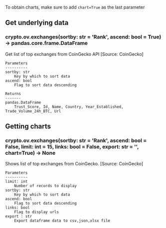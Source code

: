 To obtain charts, make sure to add `chart=True` as the last parameter

## Get underlying data 
### crypto.ov.exchanges(sortby: str = 'Rank', ascend: bool = True) -> pandas.core.frame.DataFrame

Get list of top exchanges from CoinGecko API [Source: CoinGecko]

    Parameters
    ----------
    sortby: str
        Key by which to sort data
    ascend: bool
        Flag to sort data descending

    Returns
    -------
    pandas.DataFrame
        Trust_Score, Id, Name, Country, Year_Established, Trade_Volume_24h_BTC, Url

## Getting charts 
### crypto.ov.exchanges(sortby: str = 'Rank', ascend: bool = False, limit: int = 15, links: bool = False, export: str = '', chart=True) -> None

Shows list of top exchanges from CoinGecko. [Source: CoinGecko]

    Parameters
    ----------
    limit: int
        Number of records to display
    sortby: str
        Key by which to sort data
    ascend: bool
        Flag to sort data descending
    links: bool
        Flag to display urls
    export : str
        Export dataframe data to csv,json,xlsx file

